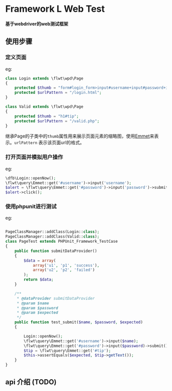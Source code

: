 # Framework L Web Test

**基于webdriver的web测试框架**

## 使用步骤

### 定义页面

eg:
```php
class Login extends \flwt\wpd\Page
{
    protected $thumb = "form#login_form>input#username+input#password+input#submitBtn";
    protected $urlPattern = "/login.html";
}

class Valid extends \flwt\wpd\Page
{
    protected $thumb = "h1#tip";
    protected $urlPattern = "/valid.php";
}

```

继承Page的子类中的`thumb`属性用来展示页面元素的缩略图，使用[Emmet](http://docs.emmet.io/)来表示。`urlPattern` 表示该页面url的格式。

### 打开页面并模拟用户操作
eg:
```php
\dfb\Login::openNow();
\flwt\query\Emmet::get('#username')->input('username');
$alert = \flwt\query\Emmet::get('#password')->input('password')->submit(1);
$alert->click();

```

### 使用phpunit进行测试

eg:

```php

PageClassManager::addClass(Login::class);
PageClassManager::addClass(Valid::class);
class PageTest extends PHPUnit_Framework_TestCase
{
    public function submitDataProvider()
    {
        $data = array(
            array('u1', 'p1', 'success'),
            array('u2', 'p2', 'failed')
        );
        return $data;
    }

    /**
     * @dataProvider submitDataProvider
     * @param $name
     * @param $password
     * @param $expected
     */
    public function test_submit($name, $password, $expected)
    {

        Login::openNow();
        \flwt\query\Emmet::get('#username')->input($name);
        \flwt\query\Emmet::get('#password')->input($password)->submit();
        $tip = \flwt\query\Emmet::get('#tip');
        $this->assertEquals($expected, $tip->getText());
    }
}
```

## api 介绍 (TODO)


